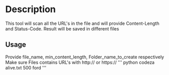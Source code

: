 # Description
This tool will scan all the URL's in the file and will provide Content-Length and Status-Code. Result will be saved in different files

## Usage
Provide file_name, min_content_length, Folder_name_to_create respectively
Make sure Files contains URL's with http:// or https://
'''
python codeza alive.txt 500 ford
'''
